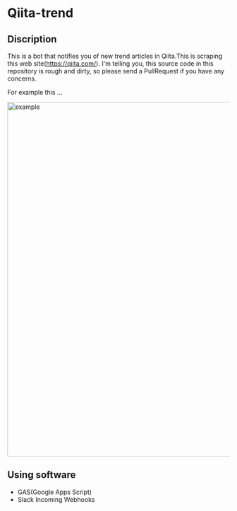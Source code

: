 # Qiita-trend

## Discription

This is a bot that notifies you of new trend articles in Qiita.This is scraping this web site(https://qiita.com/).
I'm telling you, this source code in this repository is rough and dirty, so please send a PullRequest if you have any concerns.

For example this ...

<img width="802" alt="example" src="https://user-images.githubusercontent.com/38056766/61222698-2e75aa00-a756-11e9-9b21-9e981a7f3266.png">

## Using software

- GAS(Google Apps Script)
- Slack Incoming Webhooks
